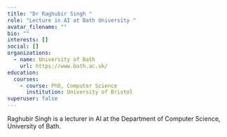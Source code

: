 ```yaml
---
title: "Dr Raghubir Singh "
role: "Lecture in AI at Bath University "
avatar_filename: ""
bio: ""
interests: []
social: []
organizations:
  - name: University of Bath
    url: https://www.bath.ac.uk/
education:
  courses:
    - course: PhD, Computer Science
      institution: University of Bristol
superuser: false
---
```

Raghubir Singh is a lecturer in AI at the Department of Computer Science, University of Bath.